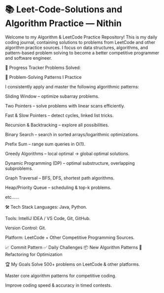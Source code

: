 # 📚 Leet-Code-Solutions and Algorithm Practice — Nithin

Welcome to my Algorithm & LeetCode Practice Repository!
This is my daily coding journal, containing solutions to problems from LeetCode and other algorithm practice sources.
I focus on data structures, algorithms, and pattern-based problem solving to become a better competitive programmer and software engineer.

📅 Progress Tracker
Problems Solved:


🚀 Problem-Solving Patterns I Practice

I consistently apply and master the following algorithmic patterns:

Sliding Window – optimize subarray problems.

Two Pointers – solve problems with linear scans efficiently.

Fast & Slow Pointers – detect cycles, linked list tricks.

Recursion & Backtracking – explore all possibilities.

Binary Search – search in sorted arrays/logarithmic optimizations.

Prefix Sum – range sum queries in O(1).

Greedy Algorithms – local optimal → global optimal solutions.

Dynamic Programming (DP) – optimal substructure, overlapping subproblems.

Graph Traversal – BFS, DFS, shortest path algorithms.

Heap/Priority Queue – scheduling & top-k problems.

etc......



🛠 Tech Stack
Languages: Java, Python.

Tools: IntelliJ IDEA / VS Code, Git, GitHub.

Version Control: Git.

Platform: LeetCode + Other Competitive Programming Sources.




📈 Commit Pattern
✅ Daily Challenges
📦 New Algorithm Patterns
🔄 Refactoring for Optimization




🏆 My Goals
Solve 500+ problems on LeetCode & other platforms.

Master core algorithm patterns for competitive coding.

Improve coding speed & accuracy in timed contests.




